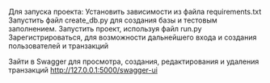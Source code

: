 Для запуска проекта:
Установить зависимости из файла requirements.txt
Запустить файл create_db.py для создания базы и тестовым заполнением.
Запустить проект, используя файл run.py
Зарегистрироваться, для возможности дальнейшего входа и создания пользователей и транзакций


Зайти в  Swagger для просмотра, создания, редактирования и удаления транзакций 
http://127.0.0.1:5000/swagger-ui
